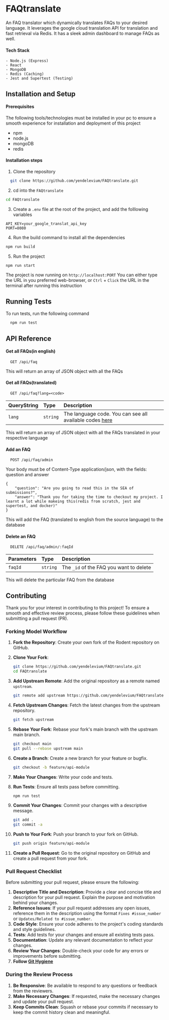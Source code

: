 # FAQtranslate

An FAQ translator which dynamically translates FAQs to your desired language. It leverages the google cloud translation API for translation and fast retrieval via Redis. It has a sleek admin dashboard to manage FAQs as well.

#### Tech Stack 
```
- Node.js (Express)
- React
- MongoDB
- Redis (Caching)
- Jest and Supertest (Testing)
```


## Installation and Setup

#### Prerequisites
The following tools/technologies must be installed in your pc to ensure a smooth experience for installation and deployment of this project
- npm 
- node.js
- mongoDB
- redis

#### Installation steps
1. Clone the repository
```bash
  git clone https://github.com/yendelevium/FAQtranslate.git
```

2. cd into the `FAQtranslate`
```bash
cd FAQtranslate
```

3. Create a `.env` file at the root of the project, and add the folllowing variables
```env
API_KEY=your_google_translat_api_key
PORT=8080
```

4. Run the build command to install all the dependencies
```bash
npm run build
```

5. Run the project
```bash
npm run start
```

The project is now running on `http://localhost:PORT`
You can either type the URL in you preferred web-browser, or `Ctrl` + `Click` the URL in the terminal after running this instruction

## Running Tests

To run tests, run the following command

```bash
  npm run test
```



## API Reference

#### Get all FAQs(in english)

```http
  GET /api/faq
```
This will return an array of JSON object with all the FAQs
#### Get all FAQs(translated)

```http
  GET /api/faq?lang=<code>
```

| QueryString | Type     | Description                       |
| :-------- | :------- | :-------------------------------- |
| `lang`      | `string` | The language code. You can see all available codes [here](https://cloud.google.com/translate/docs/languages) |

This will return an array of JSON object with all the FAQs translated in your respective language

#### Add an FAQ
```http
  POST /api/faq/admin
```
Your body must be of Content-Type application/json, with the fields: question and answer
```
{
    "question": "Are you going to read this in the SEA of submissions?",
    "answer": "Thank you for taking the time to checkout my project. I learnt a lot while makeing this(redis from scratch, jest and supertest, and docker)"
}
```
This will add the FAQ (translated to english from the source language) to the database
#### Delete an FAQ
```http
  DELETE /api/faq/admin/:faqId
```

| Parameters | Type     | Description                       |
| :-------- | :------- | :-------------------------------- |
| `faqId`      | `string` | The `_id` of the FAQ you want to delete  |

This will delete the particular FAQ from the database
## Contributing
Thank you for your interest in contributing to this project! To ensure a smooth and effective review process, please follow these guidelines when submitting a pull request (PR).

### Forking Model Workflow

1. **Fork the Repository**: Create your own fork of the Rodent repository on GitHub.
2. **Clone Your Fork**:

    ```sh
    git clone https://github.com/yendelevium/FAQtranslate.git
    cd FAQtranslate
    ```

3. **Add Upstream Remote**: Add the original repository as a remote named `upstream`.

    ```sh
    git remote add upstream https://github.com/yendelevium/FAQtranslate.git
    ```

4. **Fetch Upstream Changes**: Fetch the latest changes from the upstream repository.

    ```sh
    git fetch upstream
    ```

5. **Rebase Your Fork**: Rebase your fork's main branch with the upstream main branch.

    ```sh
    git checkout main
    git pull --rebase upstream main
    ```

6. **Create a Branch**: Create a new branch for your feature or bugfix.

    ```sh
    git checkout -b feature/api-module
    ```

7. **Make Your Changes**: Write your code and tests.
8. **Run Tests**: Ensure all tests pass before committing.

    ```sh
    npm run test
    ```

9. **Commit Your Changes**: Commit your changes with a descriptive message.

    ```sh
    git add .
    git commit -a 
    ```

10. **Push to Your Fork**: Push your branch to your fork on GitHub.

    ```sh
    git push origin feature/api-module
    ```

11. **Create a Pull Request**: Go to the original repository on GitHub and create a pull request from your fork.

### Pull Request Checklist

Before submitting your pull request, please ensure the following:

1. **Descriptive Title and Description**: Provide a clear and concise title and description for your pull request. Explain the purpose and motivation behind your changes.
2. **Reference Issues**: If your pull request addresses any open issues, reference them in the description using the format `Fixes #issue_number` or `Updates/Related to #issue_number`.
3. **Code Style**: Ensure your code adheres to the project's coding standards and style guidelines.
4. **Tests**: Add tests for your changes and ensure all existing tests pass.
5. **Documentation**: Update any relevant documentation to reflect your changes.
6. **Review Your Changes**: Double-check your code for any errors or improvements before submitting.
7. **Follow [Git Hygiene](https://cbea.ms/git-commit/)**

### During the Review Process

1. **Be Responsive**: Be available to respond to any questions or feedback from the reviewers.
2. **Make Necessary Changes**: If requested, make the necessary changes and update your pull request.
3. **Keep Commits Clean**: Squash or rebase your commits if necessary to keep the commit history clean and meaningful.